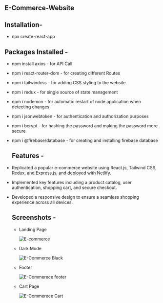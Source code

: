 ## E-Commerce-Website

## Installation-
- npx create-react-app

## Packages Installed -
- npm install axios - for API Call
- npm i react-router-dom - for creating different Routes
- npm i tailwindcss - for adding CSS styling to the website
- npm i redux - for single source of state management
- npm i nodemon - for automatic restart of node application when detecting changes
- npm i jsonwebtoken - for authentication and authorization purposes
- npm i bcrypt - for hashing the password and making the password more secure
- npm i @firebase/database - for creating and installing firebase database

  ## Features -
- Replicated a popular e-commerce website using React.js, Tailwind CSS, Redux, and Express.js, and deployed with Netlify.
- Implemented key features including a product catalog, user authentication, shopping cart, and secure checkout.
- Developed a responsive design to ensure a seamless shopping experience across all devices.

  ## Screenshots -
  - Landing Page
 
    ![E-commerce](https://github.com/Anshu1997-cloud/E-Commerce-Website/assets/135546335/23fcc1e0-18de-4770-a9d1-0697e865d4e9)

  - Dark Mode

    ![E-Commerce Black](https://github.com/Anshu1997-cloud/E-Commerce-Website/assets/135546335/0318c07f-18e1-4fbb-8e20-d48cf28c45b8)

  - Footer
 
    ![E-Commerece footer](https://github.com/Anshu1997-cloud/E-Commerce-Website/assets/135546335/0a9322f2-0a8c-4da4-8870-686a192bf6e6)

  - Cart Page
    
    ![E-Commerece Cart](https://github.com/Anshu1997-cloud/E-Commerce-Website/assets/135546335/066228cb-76d4-4d3d-bc9a-6c7224a71e11)
